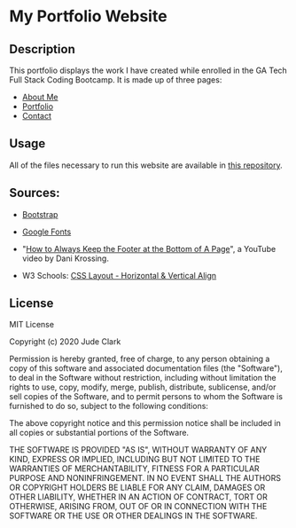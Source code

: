 # My Portfolio Website

## Description
This portfolio displays the work I have created while enrolled in the GA Tech Full Stack Coding Bootcamp. It is made up of three pages:

* [About Me](https://judeclark19.github.io/jude-clark-portfolio/)
* [Portfolio](https://judeclark19.github.io/jude-clark-portfolio/portfolio_page.html)
* [Contact](https://judeclark19.github.io/jude-clark-portfolio/contact.html)

## Usage

All of the files necessary to run this website are available in [this repository](https://github.com/judeclark19/jude-clark-portfolio).


## Sources:

* [Bootstrap](https://getbootstrap.com/docs/4.5/getting-started/introduction/)

* [Google Fonts](https://fonts.google.com/)

* "[How to Always Keep the Footer at the Bottom of A Page](https://www.youtube.com/watch?v=qlCIXXhSX6Y)", a YouTube video by Dani Krossing.

* W3 Schools: [CSS Layout - Horizontal & Vertical Align](https://www.w3schools.com/css/css_align.asp)

## License
MIT License

Copyright (c) 2020 Jude Clark

Permission is hereby granted, free of charge, to any person obtaining a copy
of this software and associated documentation files (the "Software"), to deal
in the Software without restriction, including without limitation the rights
to use, copy, modify, merge, publish, distribute, sublicense, and/or sell
copies of the Software, and to permit persons to whom the Software is
furnished to do so, subject to the following conditions:

The above copyright notice and this permission notice shall be included in all
copies or substantial portions of the Software.

THE SOFTWARE IS PROVIDED "AS IS", WITHOUT WARRANTY OF ANY KIND, EXPRESS OR
IMPLIED, INCLUDING BUT NOT LIMITED TO THE WARRANTIES OF MERCHANTABILITY,
FITNESS FOR A PARTICULAR PURPOSE AND NONINFRINGEMENT. IN NO EVENT SHALL THE
AUTHORS OR COPYRIGHT HOLDERS BE LIABLE FOR ANY CLAIM, DAMAGES OR OTHER
LIABILITY, WHETHER IN AN ACTION OF CONTRACT, TORT OR OTHERWISE, ARISING FROM,
OUT OF OR IN CONNECTION WITH THE SOFTWARE OR THE USE OR OTHER DEALINGS IN THE
SOFTWARE.